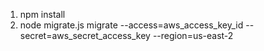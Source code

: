 1. npm install
2. node migrate.js migrate --access=aws_access_key_id --secret=aws_secret_access_key --region=us-east-2